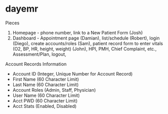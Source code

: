 # dayemr

Pieces

1. Homepage - phone number, link to a New Patient Form (Josh)
2. Dashboard - Appointment page (Damian), list/schedule (Robert), login (Diego), create accounts/roles (Sam), patient record form to enter vitals (O2, BP, HR, height, weight) (John), HPI, PMH, Chief Complaint, etc., Assessment/Plan, logout,

Account Records Information
- Account ID (Integer, Unique Number for Account Record) 
- First Name (60 Character Limit)
- Last Name (60 Character Limit)
- Account Roles (Admin, Staff, Physician)
- User Name (60 Character Limit)
- Acct PWD (60 Character Limit)
- Acct Stats (Enabled, Disabled)
